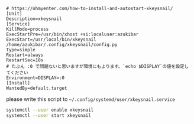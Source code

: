 ```
# https://ohmyenter.com/how-to-install-and-autostart-xkeysnail/
[Unit]
Description=xkeysnail
[Service]
KillMode=process
ExecStartPre=/usr/bin/xhost +si:localuser:azukibar
ExecStart=/usr/local/bin/xkeysnail /home/azukibar/.config/xkeysnail/config.py
Type=simple
Restart=always
RestartSec=10s
# たぶん :0 で問題ないと思いますが環境にもよります。`echo $DISPLAY`の値を設定してください
Environment=DISPLAY=:0
[Install]
WantedBy=default.target
```
please write this script to `~/.config/systemd/user/xkeysnail.service`

```bash
systemctl --user enable xkeysnail
systemctl --user start xkeysnail
```

